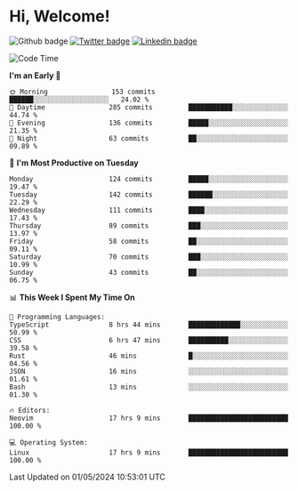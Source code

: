   # Hi, Welcome!
  ![Github badge](https://img.shields.io/github/followers/kraken-afk.svg?style=social&label=Follow&maxAge=2592000)
  [![Twitter badge](https://img.shields.io/badge/-Twitter-00acee?style=flat-square&logo=Twitter&logoColor=white)](https://twitter.com/trshppl)
  [![Linkedin badge](https://img.shields.io/badge/LinkedIn-0077B5?style=flat-square&logo=linkedin&logoColor=white)](https://www.linkedin.com/in/noveanrer)
<!--START_SECTION:waka-->
![Code Time](http://img.shields.io/badge/Code%20Time-175%20hrs%201%20min-blue)

**I'm an Early 🐤** 

```text
🌞 Morning                153 commits         ██████░░░░░░░░░░░░░░░░░░░   24.02 % 
🌆 Daytime                285 commits         ███████████░░░░░░░░░░░░░░   44.74 % 
🌃 Evening                136 commits         █████░░░░░░░░░░░░░░░░░░░░   21.35 % 
🌙 Night                  63 commits          ██░░░░░░░░░░░░░░░░░░░░░░░   09.89 % 
```
📅 **I'm Most Productive on Tuesday** 

```text
Monday                   124 commits         █████░░░░░░░░░░░░░░░░░░░░   19.47 % 
Tuesday                  142 commits         ██████░░░░░░░░░░░░░░░░░░░   22.29 % 
Wednesday                111 commits         ████░░░░░░░░░░░░░░░░░░░░░   17.43 % 
Thursday                 89 commits          ███░░░░░░░░░░░░░░░░░░░░░░   13.97 % 
Friday                   58 commits          ██░░░░░░░░░░░░░░░░░░░░░░░   09.11 % 
Saturday                 70 commits          ███░░░░░░░░░░░░░░░░░░░░░░   10.99 % 
Sunday                   43 commits          ██░░░░░░░░░░░░░░░░░░░░░░░   06.75 % 
```


📊 **This Week I Spent My Time On** 

```text
💬 Programming Languages: 
TypeScript               8 hrs 44 mins       █████████████░░░░░░░░░░░░   50.99 % 
CSS                      6 hrs 47 mins       ██████████░░░░░░░░░░░░░░░   39.58 % 
Rust                     46 mins             █░░░░░░░░░░░░░░░░░░░░░░░░   04.56 % 
JSON                     16 mins             ░░░░░░░░░░░░░░░░░░░░░░░░░   01.61 % 
Bash                     13 mins             ░░░░░░░░░░░░░░░░░░░░░░░░░   01.30 % 

🔥 Editors: 
Neovim                   17 hrs 9 mins       █████████████████████████   100.00 % 

💻 Operating System: 
Linux                    17 hrs 9 mins       █████████████████████████   100.00 % 
```


 Last Updated on 01/05/2024 10:53:01 UTC
<!--END_SECTION:waka-->